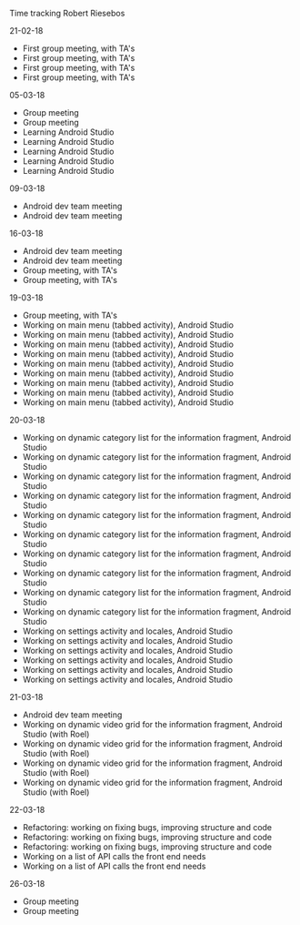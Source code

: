 Time tracking Robert Riesebos

21-02-18
- First group meeting, with TA's
- First group meeting, with TA's
- First group meeting, with TA's
- First group meeting, with TA's

05-03-18
- Group meeting
- Group meeting
- Learning Android Studio
- Learning Android Studio
- Learning Android Studio
- Learning Android Studio
- Learning Android Studio

09-03-18
- Android dev team meeting
- Android dev team meeting

16-03-18
- Android dev team meeting
- Android dev team meeting
- Group meeting, with TA's
- Group meeting, with TA's

19-03-18
- Group meeting, with TA's
- Working on main menu (tabbed activity), Android Studio
- Working on main menu (tabbed activity), Android Studio
- Working on main menu (tabbed activity), Android Studio
- Working on main menu (tabbed activity), Android Studio
- Working on main menu (tabbed activity), Android Studio
- Working on main menu (tabbed activity), Android Studio
- Working on main menu (tabbed activity), Android Studio
- Working on main menu (tabbed activity), Android Studio
- Working on main menu (tabbed activity), Android Studio

20-03-18
- Working on dynamic category list for the information fragment, Android Studio
- Working on dynamic category list for the information fragment, Android Studio
- Working on dynamic category list for the information fragment, Android Studio
- Working on dynamic category list for the information fragment, Android Studio
- Working on dynamic category list for the information fragment, Android Studio
- Working on dynamic category list for the information fragment, Android Studio
- Working on dynamic category list for the information fragment, Android Studio
- Working on dynamic category list for the information fragment, Android Studio
- Working on dynamic category list for the information fragment, Android Studio
- Working on dynamic category list for the information fragment, Android Studio
- Working on settings activity and locales, Android Studio
- Working on settings activity and locales, Android Studio
- Working on settings activity and locales, Android Studio
- Working on settings activity and locales, Android Studio
- Working on settings activity and locales, Android Studio
- Working on settings activity and locales, Android Studio

21-03-18
- Android dev team meeting
- Working on dynamic video grid for the information fragment, Android Studio (with Roel)
- Working on dynamic video grid for the information fragment, Android Studio (with Roel)
- Working on dynamic video grid for the information fragment, Android Studio (with Roel)
- Working on dynamic video grid for the information fragment, Android Studio (with Roel)

22-03-18
- Refactoring: working on fixing bugs, improving structure and code
- Refactoring: working on fixing bugs, improving structure and code
- Refactoring: working on fixing bugs, improving structure and code
- Working on a list of API calls the front end needs
- Working on a list of API calls the front end needs

26-03-18
- Group meeting
- Group meeting
